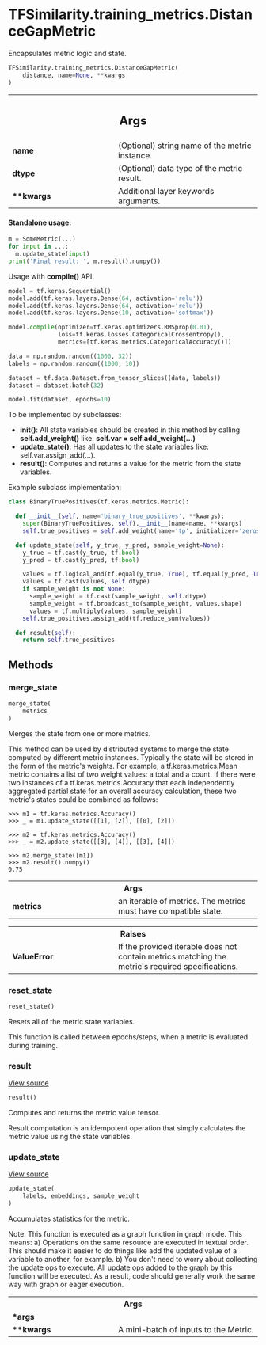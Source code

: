 # TFSimilarity.training_metrics.DistanceGapMetric





Encapsulates metric logic and state.

```python
TFSimilarity.training_metrics.DistanceGapMetric(
    distance, name=None, **kwargs
)
```



<!-- Placeholder for "Used in" -->


<!-- Tabular view -->
 <table class="responsive fixed orange">
<colgroup><col width="214px"><col></colgroup>
<tr><th colspan="2"><h2 class="add-link">Args</h2></th></tr>

<tr>
<td>
<b>name</b>
</td>
<td>
(Optional) string name of the metric instance.
</td>
</tr><tr>
<td>
<b>dtype</b>
</td>
<td>
(Optional) data type of the metric result.
</td>
</tr><tr>
<td>
<b>**kwargs</b>
</td>
<td>
Additional layer keywords arguments.
</td>
</tr>
</table>



#### Standalone usage:



```python
m = SomeMetric(...)
for input in ...:
  m.update_state(input)
print('Final result: ', m.result().numpy())
```

Usage with <b>compile()</b> API:

```python
model = tf.keras.Sequential()
model.add(tf.keras.layers.Dense(64, activation='relu'))
model.add(tf.keras.layers.Dense(64, activation='relu'))
model.add(tf.keras.layers.Dense(10, activation='softmax'))

model.compile(optimizer=tf.keras.optimizers.RMSprop(0.01),
              loss=tf.keras.losses.CategoricalCrossentropy(),
              metrics=[tf.keras.metrics.CategoricalAccuracy()])

data = np.random.random((1000, 32))
labels = np.random.random((1000, 10))

dataset = tf.data.Dataset.from_tensor_slices((data, labels))
dataset = dataset.batch(32)

model.fit(dataset, epochs=10)
```

To be implemented by subclasses:
* <b>__init__()</b>: All state variables should be created in this method by
  calling <b>self.add_weight()</b> like: <b>self.var = self.add_weight(...)</b>
* <b>update_state()</b>: Has all updates to the state variables like:
  self.var.assign_add(...).
* <b>result()</b>: Computes and returns a value for the metric
  from the state variables.

Example subclass implementation:

```python
class BinaryTruePositives(tf.keras.metrics.Metric):

  def __init__(self, name='binary_true_positives', **kwargs):
    super(BinaryTruePositives, self).__init__(name=name, **kwargs)
    self.true_positives = self.add_weight(name='tp', initializer='zeros')

  def update_state(self, y_true, y_pred, sample_weight=None):
    y_true = tf.cast(y_true, tf.bool)
    y_pred = tf.cast(y_pred, tf.bool)

    values = tf.logical_and(tf.equal(y_true, True), tf.equal(y_pred, True))
    values = tf.cast(values, self.dtype)
    if sample_weight is not None:
      sample_weight = tf.cast(sample_weight, self.dtype)
      sample_weight = tf.broadcast_to(sample_weight, values.shape)
      values = tf.multiply(values, sample_weight)
    self.true_positives.assign_add(tf.reduce_sum(values))

  def result(self):
    return self.true_positives
```

## Methods

<h3 id="merge_state">merge_state</h3>

```python
merge_state(
    metrics
)
```


Merges the state from one or more metrics.

This method can be used by distributed systems to merge the state computed
by different metric instances. Typically the state will be stored in the
form of the metric's weights. For example, a tf.keras.metrics.Mean metric
contains a list of two weight values: a total and a count. If there were two
instances of a tf.keras.metrics.Accuracy that each independently aggregated
partial state for an overall accuracy calculation, these two metric's states
could be combined as follows:

```
>>> m1 = tf.keras.metrics.Accuracy()
>>> _ = m1.update_state([[1], [2]], [[0], [2]])
```

```
>>> m2 = tf.keras.metrics.Accuracy()
>>> _ = m2.update_state([[3], [4]], [[3], [4]])
```

```
>>> m2.merge_state([m1])
>>> m2.result().numpy()
0.75
```

<!-- Tabular view -->
 <table class="responsive fixed orange">
<colgroup><col width="214px"><col></colgroup>
<tr><th colspan="2">Args</th></tr>

<tr>
<td>
<b>metrics</b>
</td>
<td>
an iterable of metrics. The metrics must have compatible state.
</td>
</tr>
</table>



<!-- Tabular view -->
 <table class="responsive fixed orange">
<colgroup><col width="214px"><col></colgroup>
<tr><th colspan="2">Raises</th></tr>

<tr>
<td>
<b>ValueError</b>
</td>
<td>
If the provided iterable does not contain metrics matching the
metric's required specifications.
</td>
</tr>
</table>



<h3 id="reset_state">reset_state</h3>

```python
reset_state()
```


Resets all of the metric state variables.

This function is called between epochs/steps,
when a metric is evaluated during training.

<h3 id="result">result</h3>

<a target="_blank" href="https://github.com/tensorflow/similarity/blob/main/tensorflow_similarity/training_metrics/distance_metrics.py#L130-L131">View source</a>

```python
result()
```


Computes and returns the metric value tensor.

Result computation is an idempotent operation that simply calculates the
metric value using the state variables.

<h3 id="update_state">update_state</h3>

<a target="_blank" href="https://github.com/tensorflow/similarity/blob/main/tensorflow_similarity/training_metrics/distance_metrics.py#L125-L128">View source</a>

```python
update_state(
    labels, embeddings, sample_weight
)
```


Accumulates statistics for the metric.

Note: This function is executed as a graph function in graph mode.
This means:
  a) Operations on the same resource are executed in textual order.
     This should make it easier to do things like add the updated
     value of a variable to another, for example.
  b) You don't need to worry about collecting the update ops to execute.
     All update ops added to the graph by this function will be executed.
  As a result, code should generally work the same way with graph or
  eager execution.

<!-- Tabular view -->
 <table class="responsive fixed orange">
<colgroup><col width="214px"><col></colgroup>
<tr><th colspan="2">Args</th></tr>

<tr>
<td>
<b>*args</b>
</td>
<td>

</td>
</tr><tr>
<td>
<b>**kwargs</b>
</td>
<td>
A mini-batch of inputs to the Metric.
</td>
</tr>
</table>





